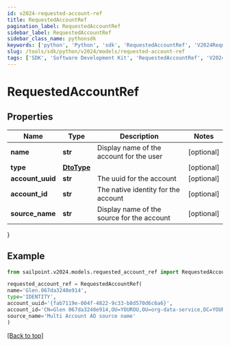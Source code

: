 ```yaml
---
id: v2024-requested-account-ref
title: RequestedAccountRef
pagination_label: RequestedAccountRef
sidebar_label: RequestedAccountRef
sidebar_class_name: pythonsdk
keywords: ['python', 'Python', 'sdk', 'RequestedAccountRef', 'V2024RequestedAccountRef'] 
slug: /tools/sdk/python/v2024/models/requested-account-ref
tags: ['SDK', 'Software Development Kit', 'RequestedAccountRef', 'V2024RequestedAccountRef']
---
```


# RequestedAccountRef


## Properties

Name | Type | Description | Notes
------------ | ------------- | ------------- | -------------
**name** | **str** | Display name of the account for the user | [optional] 
**type** | [**DtoType**](dto-type) |  | [optional] 
**account_uuid** | **str** | The uuid for the account | [optional] 
**account_id** | **str** | The native identity for the account | [optional] 
**source_name** | **str** | Display name of the source for the account | [optional] 
}

## Example

```python
from sailpoint.v2024.models.requested_account_ref import RequestedAccountRef

requested_account_ref = RequestedAccountRef(
name='Glen.067da3248e914',
type='IDENTITY',
account_uuid='{fab7119e-004f-4822-9c33-b8d570d6c6a6}',
account_id='CN=Glen 067da3248e914,OU=YOUROU,OU=org-data-service,DC=YOURDC,DC=local',
source_name='Multi Account AD source name'
)

```
[[Back to top]](#) 

